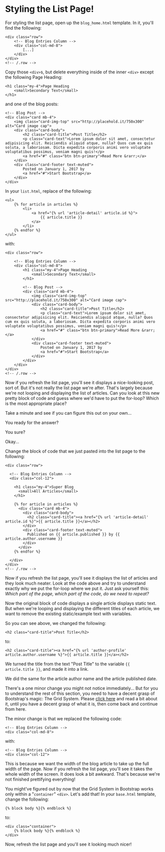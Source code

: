# Styling the List Page!

For styling the list page, open up the `blog_home.html` template. In it, you'll find the following:

```django
<div class="row">
    <!-- Blog Entries Column -->
    <div class="col-md-8">
        [...]
    </div>
</div>
<!-- /.row -->
```

Copy those `<div>`s, but delete everything inside of the inner `<div>` except the following Page Heading:

```django
<h1 class="my-4">Page Heading
    <small>Secondary Text</small>
</h1>
```

and one of the blog posts:

```django
<!-- Blog Post -->
<div class="card mb-4">
    <img class="card-img-top" src="http://placehold.it/750x300" alt="Card image cap">
    <div class="card-body">
        <h2 class="card-title">Post Title</h2>
        <p class="card-text">Lorem ipsum dolor sit amet, consectetur adipisicing elit. Reiciendis aliquid atque, nulla? Quos cum ex quis soluta, a laboriosam. Dicta expedita corporis animi vero voluptate voluptatibus possimus, veniam magni quis!</p>
        <a href="#" class="btn btn-primary">Read More &rarr;</a>
    </div>
    <div class="card-footer text-muted">
        Posted on January 1, 2017 by
        <a href="#">Start Bootstrap</a>
    </div>
</div>
```

In your `list.html`, replace of the following:

```django
<ul>
    {% for article in articles %}
        <li>
            <a href="{% url 'article-detail' article.id %}">
                {{ article.title }}
            </a>
        </li>
    {% endfor %}
</ul>
```

with:

```django
<div class="row">

    <!-- Blog Entries Column -->
    <div class="col-md-8">
        <h1 class="my-4">Page Heading
            <small>Secondary Text</small>
        </h1>

        <!-- Blog Post -->
        <div class="card mb-4">
            <img class="card-img-top" src="http://placehold.it/750x300" alt="Card image cap">
            <div class="card-body">
                <h2 class="card-title">Post Title</h2>
                <p class="card-text">Lorem ipsum dolor sit amet, consectetur adipisicing elit. Reiciendis aliquid atque, nulla? Quos cum ex quis soluta, a laboriosam. Dicta expedita corporis animi vero voluptate voluptatibus possimus, veniam magni quis!</p>
                <a href="#" class="btn btn-primary">Read More &rarr;</a>
            </div>
            <div class="card-footer text-muted">
                Posted on January 1, 2017 by
                <a href="#">Start Bootstrap</a>
            </div>
        </div>
    </div>
</div>
<!-- /.row -->
```

Now if you refresh the list page, you'll see it displays a nice-looking post, sort of. But it's not really the list page we're after. That's largely because we're not looping and displaying the list of articles. Can you look at this new pretty block of code and guess where we'd have to put the for-loop? Which is the most appropriate place?

Take a minute and see if you can figure this out on your own...

You ready for the answer?

You sure?

Okay...

Change the block of code that we just pasted into the list page to the following:

```django
<div class="row">

  <!-- Blog Entries Column -->
  <div class="col-12">

    <h1 class="my-4">Super Blog
      <small>All Articles</small>
    </h1>

    {% for article in articles %}
      <div class="card mb-4">
        <div class="card-body">
          <h2 class="card-title"><a href="{% url 'article-detail' article.id %}">{{ article.title }}</a></h2>
        </div>
        <div class="card-footer text-muted">
          Published on {{ article.published }} by {{ article.author.username }}
        </div>
      </div>
    {% endfor %}

  </div>
</div>
<!-- /.row -->
```

Now if you refresh the list page, you'll see it displays the list of articles and they look much neater. Look at the code above and try to understand exactly why we put the for-loop where we put it. Just ask yourself this: _Which part of the page, which part of the code, do we need to repeat?_

Now the original block of code displays a single article displays static text. But when we're looping and displaying the different titles of each article, we want to remove the existing static/example text with variables.

So you can see above, we changed the following:

```django
<h2 class="card-title">Post Title</h2>
```

to:

```django
<h2 class="card-title"><a href="{% url 'author-profile' article.author.username %}">{{ article.title }}</a></h2>
```

We turned the title from the text "Post Title" to the variable `{{ article.title }}`, and made it into a link.

We did the same for the article author name and the article published date.

There's a one minor change you might not notice immediately... But for you to understand the rest of this section, you need to have a decent grasp of Bootstrap's magic: The Grid System. Please [click here](https://getbootstrap.com/docs/4.3/layout/grid/) and read a bit about it, until you have a decent grasp of what it is, then come back and continue from here.

The minor change is that we replaced the following code:

```django
<!-- Blog Entries Column -->
<div class="col-md-8">
```

with:

```django
<!-- Blog Entries Column -->
<div class="col-12">
```

This is because we want the width of the blog article to take up the full width of the page. Now if you refresh the list page, you'll see it takes the whole width of the screen. It does look a bit awkward. That's because we're not finished prettifying everything!

You might've figured out by now that the Grid System in Bootstrap works only within a "`container`" `<div>`. Let's add that! In your `base.html` template, change the following:

```django
{% block body %}{% endblock %}
```

to:

```django
<div class="container">
    {% block body %}{% endblock %}
</div>
```

Now, refresh the list page and you'll see it looking much nicer!
